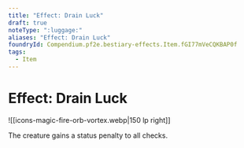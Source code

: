 ```yaml
---
title: "Effect: Drain Luck"
draft: true
noteType: ":luggage:"
aliases: "Effect: Drain Luck"
foundryId: Compendium.pf2e.bestiary-effects.Item.fGI77mVeCQKBAP0f
tags:
  - Item
---
```


# Effect: Drain Luck
![[icons-magic-fire-orb-vortex.webp|150 lp right]]

The creature gains a status penalty to all checks.
